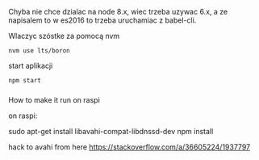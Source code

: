 Chyba nie chce dzialac na node 8.x, wiec trzeba uzywac 6.x, a ze napisalem to w es2016 to trzeba uruchamiac z babel-cli.

Wlaczyc szóstke za pomocą nvm
```
nvm use lts/boron
```

start aplikacji
```
npm start
```

###
How to make it run on raspi

on raspi:

sudo apt-get install libavahi-compat-libdnssd-dev
npm install

hack to avahi from here https://stackoverflow.com/a/36605224/1937797

